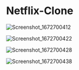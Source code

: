# Netflix-Clone

![Screenshot_1672700412](https://user-images.githubusercontent.com/62266472/210283924-f4e018ff-ba0f-4692-869b-2efc512286e1.png)

![Screenshot_1672700422](https://user-images.githubusercontent.com/62266472/210283938-252de6fb-b023-4d09-b469-4a69dc18ba70.png)


![Screenshot_1672700428](https://user-images.githubusercontent.com/62266472/210283953-8924718a-402a-41b7-ab43-210e69fe5000.png)


![Screenshot_1672700438](https://user-images.githubusercontent.com/62266472/210283970-c3eb968d-56ef-4fe7-b6b2-a00bc7c704e6.png)
